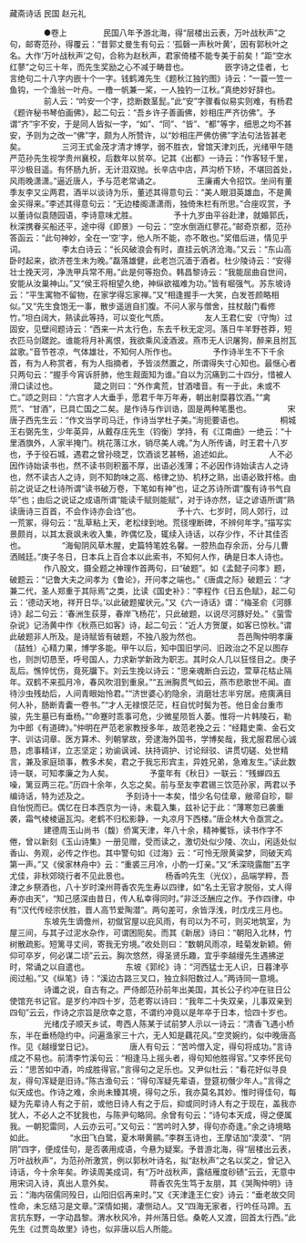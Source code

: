 <!-- { "loadSidebar": true } -->
藏斋诗话 民国 赵元礼

　　
　　●卷上
　　
　　民国八年予游北海，得“层楼出云表，万叶战秋声”之句，邮寄范孙，得覆云：“昔郭丈曼生有句云：‘孤磬一声秋叶黄’，因有郭秋叶之名。大作‘万叶战秋声’之句，合称为赵秋声，君家倚楼不能专美于前矣！”距“空水红蓼”之句三十年，而先生奖励之心不减于畴昔也。
　　
　　嵌字诗之佳者，七言绝句二十八字内嵌十个一字。钱鹤滩先生《题秋江独钓图》诗云：“一蓑一笠一鱼钩，一个渔翁一叶舟。一橹一帆兼一桨，一人独钓一江秋。”真绝妙好辞也。
　　
　　前人云：“吟安一个字，捻断数茎髭。”此“安”字骤看似易实则难，有杨君《题许秘书琴伯画佛》，起二句云：“吾乡许子善画佛，妙相庄严齐彷佛”。予谓“齐”宇不安，于是同人皆拟一字，“如”、“同”、“皆”、“都”等字，细思之均不甚安，予则为之改一“佛”字，颇为人所赞许，以“妙相庄严佛仿佛”字法句法皆甚老矣。
　　
　　三河王式金茂才清才博学，弱不胜衣，曾馆天津刘氏，光绪甲午随严范孙先生视学贵州襄校，后数年以贫卒。记其《出都》一诗云：“作客轻千里，平沙极目遥。有怀肠九折，无计泪双抛。长辛店中店，芦沟桥下矫，不堪回首处，风雨晚潇潇。”逼近唐人，予与范老常诵之。
　　
　　王廉甫大令招饮。坐间有董季友李又尘两君，酒半以谈诗为乐，董述其得意句云：“美人眼泪英雄血，不是黄金买得来。”李述其得意句云：“无边楼阁潇潇雨，独倚朱栏有所思。”合座叹赏，予以董诗似袁随园语，李诗意味尤胜。
　　
　　予十九岁由平谷赴津，就婚郭氏，秋深携眷买船还平，途中得《即景》一句云：“空水倒涵红蓼花。”邮奇京都，范孙答函云：“此句神妙，全在一‘空’字，他人所不能，亦不敢也。”奖借后进，情见乎词。
　　
　　李太白诗云：“长风破浪会有时，直挂云帆济沧海。”又云：“东山高卧时起来，欲济苍生未为晚。”磊落雄健，此老岂沉湎于酒者。杜少陵诗云：“安得壮士挽天河，净洗甲兵常不用。”此是何等抱负。韩昌黎诗云：“我能屈曲自世间，安能从汝巢神山。”又“侯王将相望久绝，神纵欲福难为功。”皆有堀强气。苏东坡诗云：“平生寓物不留物，在家学得忘家禅。”又“相逢握手一大笑，白发苍颜略相似。”又“先生食饱无一事，散步遥逍自扪腹。不问人家与僧舍，拄杖敲门看修竹。”坦白阔大，熟读此等持，可以变化气质。
　　
　　友人王君仁安（守恂）过固安，见壁间题诗云：“西来一片太行色，东去千秋无定河。落日牛羊野苍莽，短衣匹马剑蹉跎。谁能将月补离恨，我欲乘风淩酒波。燕市无人识屠狗，醉来且拊瓦盆歌。”音节苍凉，气体雄壮，不知何人所作也。
　　
　　予作诗半生不下千余首，有为人称赏者，有为人指摘者，予皆淡然置之，所谓得失寸心知也。最惬心者只两句云：“握手今宵诉肝肺，他生觌面知为谁。”自以为沉痛到二十四分，惜被人滑口读过也。
　　
　　箴之则曰：“外作禽荒，甘酒嗜音。有一于此，未或不亡。”颂之则曰：“六宫才人大垂手，愿君千年万年寿，朝出射糜暮饮酒。”“禽荒”、“甘酒”，已具亡国之二矣。是作诗与作训诰，固是两种笔墨也。
　　
　　宋唐子西先生云：“作文当学司马迁，作诗当学杜子美。”洵扼要语也。
　　
　　桐城王右弼先生，少年英异，从戴存庄先生（钧衡）学持，有《江南曲》一绝云：“十里酒旗外，人家半掩门。桃花落江水，销尽美人魂。”为人所传诵，时王君十八岁也，予于役石城，遇君之曾孙晓芝，饮酒谈艺甚畅，追述如此。
　　
　　人不必因作诗始读书也，然不读书则积蓄不厚，出语必浅薄；不必因作诗始读古人之诗也，然不读古人之诗，则不知韵味之高、格律之协、机杼之熟，出语必致扞格。由前之说证之杜诗所谓“读书破万卷，下笔如有神”也，证之苏诗所谓“腹有诗书气自华”也；由后之说证之成语所谓“能读千赋则能赋”，对于诗亦然，证之谚语所谓“熟读唐诗三百首，不会作诗亦会诌”也。
　　
　　予十六、七岁时，同人郊行，过一荒冢，得句云：“乱草粘上天，老松绿到地。荒径埋断碑，不辨何年字。”描写实景颇肖，以其太衰飒未收入集，昨偶忆及，辄续入诗话，以存少作，不计其佳否也。
　　
　　“海甸阴风草木腥，史篇特笔姓名馨。一腔热血存余沥，分与儿曹洒贼廷。”庚子冬日，日本兵上百合本以此索书，不知何人作，确是日本人诗也。
　　
　　作八股文，摄全题之神理作首两句，曰“破题”。如《孟懿子问孝》题，破题云：“记鲁大夫之间孝为《鲁论》，开问孝之端也。”《唐虞之际》破题云：“才兼二代，圣人郑重于其际焉”之类，比读《国史补》：“李程作《日五色赋》，起二句云：‘德动天地，祥开日华。’以此破题擢状元。”又《六一诗话》谓：“梅圣俞《河豚诗》起二句云：‘春洲生荻芽，春岸飞杨花’，只此破题，以说尽河豚好处。”《萤雪杂说》记汤黄中作《秋燕已如客》诗，起二句云：“近人方贺厦，如客已惊秋。”谓此破题非人所及。是诗赋皆有破题，不独八股为然也。
　　
　　吾邑陶仲明孝廉（喆甡）心精力果，博学多能。甲午以后，知中国旧学问、旧政治之不足以图存也，则剀切恳至，呼号国人，力求新学新政为职志。其时众人几以狂怪目之。庚子乱后。憔悴忧伤，竟死牖下。刘云生挽以诗云：“思亲魂断白云边，萱草花枯止隔年。双鹤不来孤月冷，春风吹泪到重泉。”“五洲胸贯气如云，燕市悲歌世不闻。直待沙虫残劫后，人间青眼始怜君。”“济世婆心豹隐余，消磨壮志半穷居。疮痍满目何人补，肠断青囊一卷书。”“才人无禄恨茫茫，枉自忧时鬓为苍。他日金台重市骏，先生墓已有垂杨。”“命蹇时乖事可危，少微星陨哲人萎。惟将一片韩陵石，勒为中郎《有道碑》。”仲明在严范老家教授多年，故范老挽之云：“经籍史乘、金石文字、训诂词章、医方算术、列朝掌故，旁逮海外国书，学博矣哉，我尤服君居心诚恳，虑事精详，立志坚定；劝谕讽诫、扶持调护、讨论辩驳、讲贯切磋、处世精言，兼及家庭琐事，教多术矣，君之于我忘形宾主，异姓兄弟，急难友生。”读此数诗一联，可知孝廉之为人矣。
　　
　　予童年有《秋日》一联云：“残蝉四五噪，篱豆两三花。”历四十余年，久忘之矣。前与至友李君锡三饮范孙家，两君以予编诗话，特为述及之。
　　
　　予刻诗十一本矣，惜少名句佳章，敝帚自珍，聊自怡悦而已。偶忆在日本西京为一诗，未载入集，兹补记于此：“薄寒忽已袭重袭，霜气棱棱逼瓦沟。老鹤不归松影静，一丸凉月下西楼。”唐企林大令亟赏之。
　　
　　建德周玉山尚书（馥）侨寓天津，年八十余，精神矍铄，读书作字不倦，曾以新刻《玉山诗集》一册见赠，受而读之，激切处似少陵、次山，闲适处似香山、务观，必传之作也。其中警句如《过海》云：“可怜无限黄粱梦，同破天鸡第一声。”又《侯家林舟中》云：“重裘三月冷，小酌一灯亲。”又“禾深晓露酣”五字尤佳，非秋郊晓行者不见此景也。
　　
　　杨香吟先生（光仪），品端学粹，吾津之乡祭酒也，八十岁时滦州蒋香农先生寿以四律，如“名土无官才脱俗，丈人得寿亦由天”，“知己感深由昔日，传人私幸得同时。”非泛泛酬应之作。予作四律，中有“汉代传经宗伏胜，晋人高节爱陶潜”。两句差可，余皆浮浅，时戊戌三月也。
　　
　　东坡先生谪儋州，初僦官屋以庇风雨，有司以为不可，则买地筑室，为屋三间，与其子过泥水杂作，可谓困阨矣。而其《新居》诗曰：“朝阳入北林，竹树散疏影。短篱寻丈间，寄我无穷境。”收处则曰：“数朝风雨凉，畦菊发新颖。俯仰可卒岁，何必谋二顷”云云。胸次悠然，得圣贤乐趣，宜乎李越缦先生遇拂逆时，常诵之以自遣也。
　　
　　东坡《郭纶》诗：“河西猛士无人识，日暮津亭阅过船。”又《纵笔》诗：“溪边古路三叉口，独立斜阳数过人。”两诗同一意境。
　　
　　诗谶之说，自古有之。严侍郎范孙前年出美国，其长公子约冲在驻日公使馆充书记官。是岁约冲四十岁，范老寄以诗曰：“我年二十失双亲，儿事双亲到四旬”云云，作诗之宗旨是欣幸之意，不谓约冲竟以是年卒于日本，恰四十岁也。
　　
　　光绪戊子顺天乡试，粤西人陈某于试前梦人示以一诗云：“清香飞遇小桥东，半在垂杨隐约中。问遍渔家三十六，无人知是藕花风。”空灵婉约，似中晚唐高作。见《越缦堂日记》。
　　
　　唐人有句云：“苦吟僧入定，得句将成功。”言诗成之不易也。前清李竹溪句云：“相逢马上摇头者，得句知他胜得官。”又李怀民句云：“思苦如中酒，吟成胜得官。”言得句之足乐也。又尹似杜云：“看花好似寻良友，得句浑疑是旧诗。”陈古渔句云：“得句浑疑先辈语，登筵初僭少年人。”言得之似天成也。作诗之难，余尚未臻其境，得句之乐，我亦莫名其妙。惟时得佳句，每疑为先辈诗人有之于前，或他日诗人有之于后，抑或同时诗人有之于现在，盖我亦犹人，不必人之不犹我也，与陈尹句略同。余曾有句云：“诗句本天成，得之便属我。一朝犯雷同，人云亦云可。”又句云：“苦吟时入梦，得句亦奇逢。”余之诗境略如此。
　　
　　“水田飞白鹭，夏木啭黄鹂。”李群玉诗也，王摩诘加“漠漠”、“阴阴”四字，便成佳句，是否袭用成语，今悬为疑案。予昔游北海，得“层楼出云表，万叶战秋声”，为范孙所激赏，例以郭秋叶诗名，拟“赵秋声”之名以奖之，曾记入诗话，今十余年矣。昨读周美成词，有“万叶战秋声，露结雁度砂碛”云云，无意中用宋词入诗，真出人意外矣。
　　
　　蒋香农先生笃于友朋，其《哭陶仲明》诗云：“海内宿儒同殁日，山阳旧侣再来时。”又《天津逢王仁安》诗云：“垂老故交同性命，未忘结习是文章。”深情如揭，凄恻动人。又“四海无家者，行吟任马蹄。五言抗东野，一字动昌黎。渭水秋风冷，并州落日低。桑乾人又渡，回首太行西。”此先生《过贾岛故里》诗也，似非唐以后人所能。
　　
